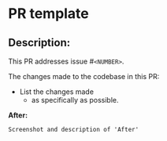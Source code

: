 # PR template

## Description:

This PR addresses issue #`<NUMBER>`.

The changes made to the codebase in this PR:

* List the changes made
  * as specifically as possible.

**After:**

`Screenshot and description of 'After'`
